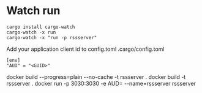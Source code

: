 # Watch run
    cargo install cargo-watch
    cargo-watch -x run
	cargo-watch -x "run -p rssserver"

Add your application client id to config.toml
.cargo/config.toml

    [env]
    "AUD" = "<GUID>"

docker build --progress=plain --no-cache -t rssserver .
docker build -t rssserver .
docker run -p 3030:3030 -e AUD=<GUID> --name=rssserver rssserver